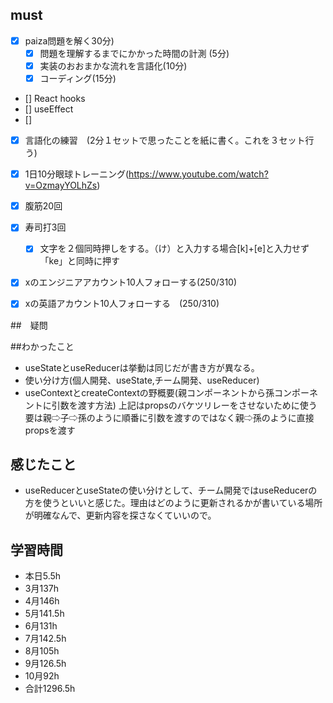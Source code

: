 

## must
- [x] paiza問題を解く30分)
  - [x] 問題を理解するまでにかかった時間の計測 (5分)
  - [x] 実装のおおまかな流れを言語化(10分)
  - [x] コーディング(15分)
- [] React hooks
- [] useEffect
- [] 
- [x] 言語化の練習　(2分１セットで思ったことを紙に書く。これを３セット行う)
- [x] 1日10分眼球トレーニング(https://www.youtube.com/watch?v=OzmayYOLhZs)
- [x] 腹筋20回
- [x] 寿司打3回
  - [x] 文字を２個同時押しをする。（け）と入力する場合[k]+[e]と入力せず「ke」と同時に押す
- [x] xのエンジニアアカウント10人フォローする(250/310)
- [x] xの英語アカウント10人フォローする　(250/310)
     

##　疑問


##わかったこと
- useStateとuseReducerは挙動は同じだが書き方が異なる。
- 使い分け方(個人開発、useState,チーム開発、useReducer)
- useContextとcreateContextの野概要(親コンポーネントから孫コンポーネントに引数を渡す方法)
上記はpropsのバケツリレーをさせないために使う要は親⇨子⇨孫のように順番に引数を渡すのではなく親⇨孫のように直接propsを渡す



## 感じたこと
- useReducerとuseStateの使い分けとして、チーム開発ではuseReducerの方を使うといいと感じた。理由はどのように更新されるかが書いている場所が明確なんで、更新内容を探さなくていいので。



## 学習時間
  - 本日5.5h
  - 3月137h
  - 4月146h
  - 5月141.5h
  - 6月131h
  - 7月142.5h
  - 8月105h
  - 9月126.5h
  - 10月92h
  - 合計1296.5h
    





